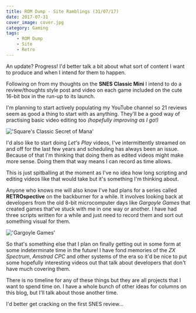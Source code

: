 ```yaml
---
title: ROM Dump - Site Ramblings (31/07/17)
date: 2017-07-31
cover_image: cover.jpg
category: Gaming
tags:
    - ROM Dump
    - Site
    - Retro
---
```


An update? Progress! I'd better talk a bit about what sort of content I want to produce and when I intend for them to happen.

<!-- more -->

Following on from my thoughts on the **SNES Classic Mini** I intend to do a review/thoughts style post and video on each game included on the cute 16-bit box in the run-up to its launch.

I'm planning to start actively populating my YouTube channel so 21 reviews seem as good a thing to start with as anything. They'll be a good way of practising basic video editing too *(hopefully improving as I go!)*

!['Square's Classic Secret of Mana'](SecretOfMana.jpg)

I'd also like to start doing *Let's Play* videos, I've intermittently streamed on and off for the last few years and scheduling has always been an issue. Because of that I'm thinking that doing them as edited videos might make more sense. Doing them that way means I can record as time allows.

This is just spitballing at the moment as I've no idea how long scripting and editing videos like that would take but it's something I'm thinking about.

Anyone who knows me will also know I've had plans for a series called **RETROspective** on the backburner for a while. It involves looking back at developers from the old 8-bit microcomputer days like *Gargoyle Games* that created games that've stuck with me in one way or another. I have had three scripts written for a while and just need to record them and sort out something visual for them.

!['Gargoyle Games'](TirNaNog.jpg)

So that's something else that I plan on finally getting out in some form at some indeterminate time in the future! I have fond memories of the *ZX Spectrum*, *Amstrad CPC* and other systems of the era so it'd be nice to put some hopefully interesting videos out that talk about developers that don't have much covering them.

There is no timeline for any of these things but they are all projects that I want to spend time on. I have a whole bunch of other ideas for columns on this blog, but I'll talk about those another time.

I'd better get cracking on the first SNES review...